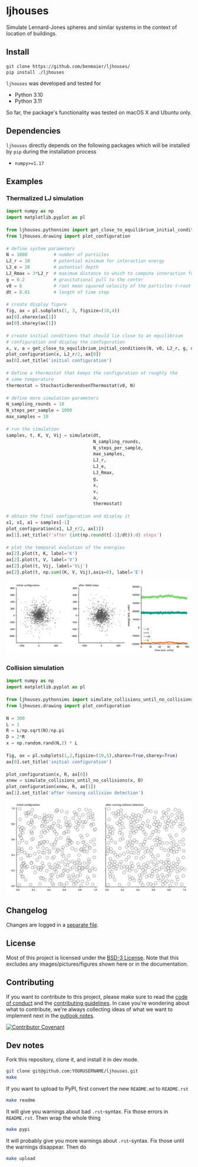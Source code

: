 # ljhouses

Simulate Lennard-Jones spheres and similar systems in the context of location of buildings.

## Install

    git clone https://github.com/benmaier/ljhouses/
    pip install ./ljhouses

`ljhouses` was developed and tested for 

* Python 3.10
* Python 3.11

So far, the package's functionality was tested on macOS X and Ubuntu only.

## Dependencies

`ljhouses` directly depends on the following packages which will be installed by `pip` during the installation process

* `numpy>=1.17`

## Examples

### Thermalized LJ simulation


```python
import numpy as np
import matplotlib.pyplot as pl

from ljhouses.pythonsims import get_close_to_equilibrium_initial_conditions, simulate, StochasticBerendsenThermostat
from ljhouses.drawing import plot_configuration

# define system parameters
N = 1000          # number of particles
LJ_r = 10         # potential minimum for interaction energy
LJ_e = 20         # potential depth
LJ_Rmax = 3*LJ_r  # maximum distance to which to compute interaction forces
g = 0.2           # gravitational pull to the center
v0 = 6            # root mean squared velocity of the particles (~root temperature)
dt = 0.01         # length of time step

# create display figure
fig, ax = pl.subplots(1, 3, figsize=(10,4))
ax[0].sharex(ax[1])
ax[0].sharey(ax[1])

# create initial conditions that should lie close to an equilibrium
# configuration and display the configuration
x, v, a = get_close_to_equilibrium_initial_conditions(N, v0, LJ_r, g, dt)
plot_configuration(x, LJ_r/2, ax[0])
ax[0].set_title('initial configuration')

# Define a thermostat that keeps the configuration at roughly the
# same temperature
thermostat = StochasticBerendsenThermostat(v0, N)

# define more simulation parameters
N_sampling_rounds = 10
N_steps_per_sample = 1000
max_samples = 10

# run the simulation
samples, t, K, V, Vij = simulate(dt,
                                 N_sampling_rounds,
                                 N_steps_per_sample,
                                 max_samples,
                                 LJ_r,
                                 LJ_e,
                                 LJ_Rmax,
                                 g,
                                 x,
                                 v,
                                 a,
                                 thermostat)

# obtain the final configuration and display it
x1, v1, a1 = samples[-1]
plot_configuration(x1, LJ_r/2, ax[1])
ax[1].set_title(f'after {int(np.round(t[-1]/dt)):d} steps')

# plot the temporal evolution of the energies
ax[2].plot(t, K, label='K')
ax[2].plot(t, V, label='V')
ax[2].plot(t, Vij, label='Vij')
ax[2].plot(t, np.sum((K, V, Vij),axis=0), label='E')
```

![Example simulation](https://github.com/benmaier/ljhouses/blob/main/cookbook/example_simulation.png)

### Collision simulation


```python
import numpy as np
import matplotlib.pyplot as pl

from ljhouses.pythonsims import simulate_collisions_until_no_collisions
from ljhouses.drawing import plot_configuration

N = 300
L = 1
R = L/np.sqrt(N)/np.pi
D = 2*R
x = np.random.rand(N,2) * L

fig, ax = pl.subplots(1,2,figsize=(10,5),sharex=True,sharey=True)
ax[0].set_title('initial configuration')

plot_configuration(x, R, ax[0])
xnew = simulate_collisions_until_no_collisions(x, D)
plot_configuration(xnew, R, ax[1])
ax[1].set_title('after running collision detection')
```

![Collision simulation](https://github.com/benmaier/ljhouses/blob/main/cookbook/collision/collision_example.png?raw=true)
                        

## Changelog

Changes are logged in a [separate file](https://github.com/benmaier/ljhouses/blob/main/CHANGELOG.md).

## License

Most of this project is licensed under the [BSD-3 License](https://github.com/benmaier/ljhouses/blob/main/LICENSE).
Note that this excludes any images/pictures/figures shown here or in the documentation.

## Contributing

If you want to contribute to this project, please make sure to read the [code of conduct](https://github.com/benmaier/ljhouses/blob/main/CODE_OF_CONDUCT.md) and the [contributing guidelines](https://github.com/benmaier/ljhouses/blob/main/CONTRIBUTING.md). In case you're wondering about what to contribute, we're always collecting ideas of what we want to implement next in the [outlook notes](https://github.com/benmaier/ljhouses/blob/main/OUTLOOK.md).

[![Contributor Covenant](https://img.shields.io/badge/Contributor%20Covenant-v1.4%20adopted-ff69b4.svg)](code-of-conduct.md)

## Dev notes

Fork this repository, clone it, and install it in dev mode.

```bash
git clone git@github.com:YOURUSERNAME/ljhouses.git
make
```

If you want to upload to PyPI, first convert the new `README.md` to `README.rst`

```bash
make readme
```

It will give you warnings about bad `.rst`-syntax. Fix those errors in `README.rst`. Then wrap the whole thing 

```bash
make pypi
```

It will probably give you more warnings about `.rst`-syntax. Fix those until the warnings disappear. Then do

```bash
make upload
```

